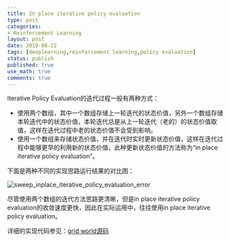 ```yaml
---
title: In place iterative policy evaluation
type: post
categories:
- Reinforcement Learning
layout: post
date: 2019-08-22
tags: [deeplearning,reinforcement learning,policy evaluation]
status: publish
published: true
use_math: true
comments: true
---
```


Iterative Policy Evaluation的迭代过程一般有两种方式：

* 使用两个数组，其中一个数组存储上一轮迭代的状态价值，另外一个数组存储本轮迭代中的状态价值，本轮迭代总是从上一轮迭代（老的）的状态价值取值，这样在迭代过程中老的状态价值不会受到影响。
* 使用一个数组来存储状态价值，并在迭代时实时更新状态价值，这样在迭代过程中能够更早的利用新的状态价值，此种更新状态价值的方法称为“in place iterative policy evaluation”。

下面是两种不同的实现思路运行结果的对比图：

![sweep_inplace_iterative_policy_evaluation_error](https://github.com/subaochen/subaochen.github.io/raw/master/images/rl/dp/sweep_inplace_iterative_policy_evaluation_error.png)

尽管使用两个数组的迭代方法思路更清晰，但是in place iterative policy evaluation的收敛速度更快，因此在实际运用中，往往使用in place iterative policy evaluation。

详细的实现代码参见：[grid world源码](https://raw.githubusercontent.com/subaochen/subaochen.github.io/master/resources/grid_world.py)